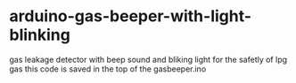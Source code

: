 # arduino-gas-beeper-with-light-blinking
gas leakage detector with beep sound and bliking light for the safetly of lpg gas
this code is saved in the top of the gasbeeper.ino
